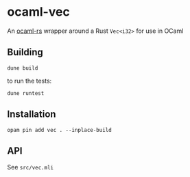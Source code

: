# ocaml-vec

An [ocaml-rs](https://github.com/zshipko/ocaml-rs) wrapper around a Rust `Vec<i32>` for use in OCaml

## Building

    dune build

to run the tests:

    dune runtest

## Installation

    opam pin add vec . --inplace-build


## API

See `src/vec.mli`

